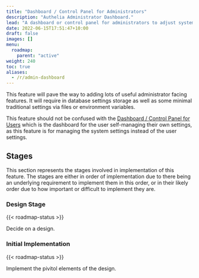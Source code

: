 ```yaml
---
title: "Dashboard / Control Panel for Administrators"
description: "Authelia Administrator Dashboard."
lead: "A dashboard or control panel for administrators to adjust system settings is easily one of the most impactful features we can implement."
date: 2022-06-15T17:51:47+10:00
draft: false
images: []
menu:
  roadmap:
    parent: "active"
weight: 240
toc: true
aliases:
  - /r/admin-dashboard
---
```


This feature will pave the way to adding lots of useful administrator facing features. It will require in database
settings storage as well as some minimal traditional settings via files or environment variables.

This feature should not be confused with the [Dashboard / Control Panel for Users](dashboard-control-panel-for-users.md)
which is the dashboard for the user self-managing their own settings, as this feature is for managing the system
settings instead of the user settings.

## Stages

This section represents the stages involved in implementation of this feature. The stages are either in order of
implementation due to there being an underlying requirement to implement them in this order, or in their likely order
due to how important or difficult to implement they are.

### Design Stage

{{< roadmap-status >}}

Decide on a design.

### Initial Implementation

{{< roadmap-status >}}

Implement the pivitol elements of the design.
